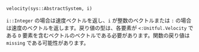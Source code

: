 ```
velocity(sys::AbstractSystem, i)
```

`i::Integer` の場合は速度ベクトルを返し、`i` が整数のベクトルまたは `:` の場合は速度のベクトルを返します。戻り値の型は、各要素が `<:Unitful.Velocity` である `D` 要素を含むベクトルのベクトルである必要があります。関数の戻り値は `missing` である可能性があります。
